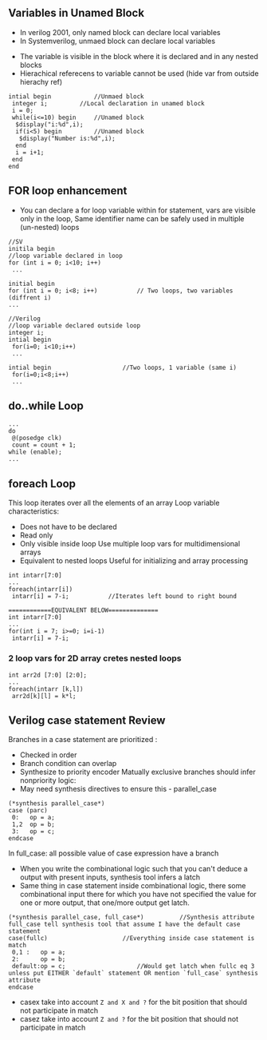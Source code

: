 ## Variables in Unamed Block
- In verilog 2001, only named block can declare local variables
- In Systemverilog, unmaed block can declare local variables
* The variable is visible  in the block where it is declared and in any nested blocks
* Hierachical referecens to variable cannot be used (hide var from outside hierachy ref)

```
intial begin			//Unmaed block
 integer i;			//Local declaration in unamed block
 i = 0;
 while(i<=10) begin		//Unamed block
  $display("i:%d",i);
  if(i<5) begin			//Unamed block
   $display("Number is:%d",i);
  end
  i = i+1;
 end
end
```

## FOR loop enhancement
- You can declare a for loop variable within for statement, vars are visible only in the loop, Same identifier name can be safely used in multiple (un-nested) loops
```
//SV
initila begin
//loop variable declared in loop
for (int i = 0; i<10; i++)
 ...

initial begin
for (int i = 0; i<8; i++)			// Two loops, two variables (diffrent i)
...
```

```
//Verilog
//loop variable declared outside loop
integer i;
intial begin			
 for(i=0; i<10;i++)
 ...

intial begin					//Two loops, 1 variable (same i)
 for(i=0;i<8;i++)
 ...
```

## do..while Loop

```
...
do
 @(posedge clk)
 count = count + 1;
while (enable);
...
```

## foreach Loop
This loop iterates over all the elements of an array
Loop variable characteristics:
- Does not have to be declared
- Read only
- Only visible inside loop
Use multiple loop vars for multidimensional arrays
- Equivalent to nested loops
Useful for initializing and array processing
```
int intarr[7:0]
...
foreach(intarr[i])
 intarr[i] = 7-i;			//Iterates left bound to right bound

============EQUIVALENT BELOW==============
int intarr[7:0]
...
for(int i = 7; i>=0; i=i-1)
 intarr[i] = 7-i;
```
### 2 loop vars for 2D array cretes nested loops
```
int arr2d [7:0] [2:0];
...
foreach(intarr [k,l])
 arr2d[k][l] = k*l;
```

## Verilog case statement Review
Branches in a case statement are prioritized :
- Checked in order
- Branch condition can overlap
- Synthesize to priority encoder
Matually exclusive branches should infer nonpriority logic:
- May need synthesis directives to ensure this - parallel_case
```
(*synthesis parallel_case*)
case (parc)
 0:   op = a;
 1,2  op = b;
 3:   op = c;
endcase
```

In full_case: all possible value of case expression have a branch

- When you write the combinational logic such that you can't deduce a output with present inputs, synthesis tool infers a latch
- Same thing in case statement inside combinational logic, there some combinational input there for which you have not specified the value for one or more output, that one/more output get latch.

```
(*synthesis parallel_case, full_case*)			//Synthesis attribute full_case tell synthesis tool that assume I have the default case statement
case(fullc)						//Everything inside case statement is match
 0,1 :   op = a;
 2:      op = b;
 default:op = c;					//Would get latch when fullc eq 3 unless put EITHER `default` statement OR mention `full_case` synthesis attribute
endcase
```
* casex take into account `Z and X and ?` for the bit position that should not participate in match
* casez take into account `Z and ?` for the bit position that should not participate in match
